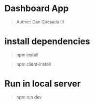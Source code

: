 # Dashboard App

> Author: Dan Quesada III

# install dependencies

> npm install

> npm client-install

# Run in local server

> npm run dev